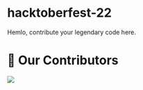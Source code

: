 # hacktoberfest-22
Hemlo, contribute your legendary code here.

# :handshake: Our Contributors
<a href="https://github.com/PraSarOG/Hacktoberfest-21/graphs/contributors">
  <img src="https://contrib.rocks/image?repo=PraSarOG/Hacktoberfest-21" />
</a>
